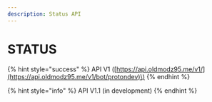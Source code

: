 ```yaml
---
description: Status API
---
```


# STATUS



{% hint style="success" %}
API V1 \([https://api.oldmodz95.me/v1/](https://api.oldmodz95.me/v1/bot/protondev)\)
{% endhint %}

{% hint style="info" %}
API V1.1 \(in development\)
{% endhint %}

